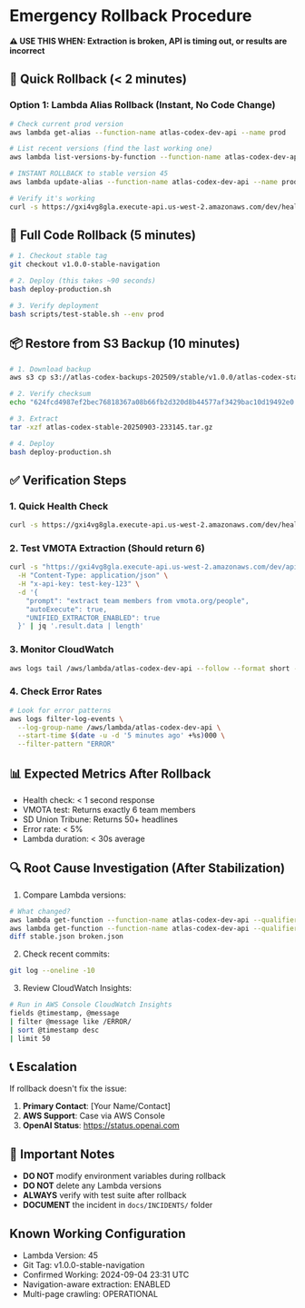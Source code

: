 # Emergency Rollback Procedure

**⚠️ USE THIS WHEN: Extraction is broken, API is timing out, or results are incorrect**

## 🚨 Quick Rollback (< 2 minutes)

### Option 1: Lambda Alias Rollback (Instant, No Code Change)

```bash
# Check current prod version
aws lambda get-alias --function-name atlas-codex-dev-api --name prod

# List recent versions (find the last working one)
aws lambda list-versions-by-function --function-name atlas-codex-dev-api --max-items 10

# INSTANT ROLLBACK to stable version 45
aws lambda update-alias --function-name atlas-codex-dev-api --name prod --function-version 45

# Verify it's working
curl -s https://gxi4vg8gla.execute-api.us-west-2.amazonaws.com/dev/health | jq '.'
```

## 🔧 Full Code Rollback (5 minutes)

```bash
# 1. Checkout stable tag
git checkout v1.0.0-stable-navigation

# 2. Deploy (this takes ~90 seconds)
bash deploy-production.sh

# 3. Verify deployment
bash scripts/test-stable.sh --env prod
```

## 📦 Restore from S3 Backup (10 minutes)

```bash
# 1. Download backup
aws s3 cp s3://atlas-codex-backups-202509/stable/v1.0.0/atlas-codex-stable-20250903-233145.tar.gz .

# 2. Verify checksum
echo "624fcd4987ef2bec76818367a08b66fb2d320d8b44577af3429bac10d19492e0  atlas-codex-stable-20250903-233145.tar.gz" | sha256sum -c

# 3. Extract
tar -xzf atlas-codex-stable-20250903-233145.tar.gz

# 4. Deploy
bash deploy-production.sh
```

## ✅ Verification Steps

### 1. Quick Health Check
```bash
curl -s https://gxi4vg8gla.execute-api.us-west-2.amazonaws.com/dev/health
```

### 2. Test VMOTA Extraction (Should return 6)
```bash
curl -s "https://gxi4vg8gla.execute-api.us-west-2.amazonaws.com/dev/api/ai/process" \
  -H "Content-Type: application/json" \
  -H "x-api-key: test-key-123" \
  -d '{
    "prompt": "extract team members from vmota.org/people",
    "autoExecute": true,
    "UNIFIED_EXTRACTOR_ENABLED": true
  }' | jq '.result.data | length'
```

### 3. Monitor CloudWatch
```bash
aws logs tail /aws/lambda/atlas-codex-dev-api --follow --format short --since 5m
```

### 4. Check Error Rates
```bash
# Look for error patterns
aws logs filter-log-events \
  --log-group-name /aws/lambda/atlas-codex-dev-api \
  --start-time $(date -u -d '5 minutes ago' +%s)000 \
  --filter-pattern "ERROR"
```

## 📊 Expected Metrics After Rollback

- Health check: < 1 second response
- VMOTA test: Returns exactly 6 team members  
- SD Union Tribune: Returns 50+ headlines
- Error rate: < 5%
- Lambda duration: < 30s average

## 🔍 Root Cause Investigation (After Stabilization)

1. Compare Lambda versions:
```bash
# What changed?
aws lambda get-function --function-name atlas-codex-dev-api --qualifier 45 > stable.json
aws lambda get-function --function-name atlas-codex-dev-api --qualifier $LATEST > broken.json
diff stable.json broken.json
```

2. Check recent commits:
```bash
git log --oneline -10
```

3. Review CloudWatch Insights:
```bash
# Run in AWS Console CloudWatch Insights
fields @timestamp, @message
| filter @message like /ERROR/
| sort @timestamp desc
| limit 50
```

## 📞 Escalation

If rollback doesn't fix the issue:

1. **Primary Contact**: [Your Name/Contact]
2. **AWS Support**: Case via AWS Console
3. **OpenAI Status**: https://status.openai.com

## 🔐 Important Notes

- **DO NOT** modify environment variables during rollback
- **DO NOT** delete any Lambda versions
- **ALWAYS** verify with test suite after rollback
- **DOCUMENT** the incident in `docs/INCIDENTS/` folder

## Known Working Configuration

- Lambda Version: 45
- Git Tag: v1.0.0-stable-navigation  
- Confirmed Working: 2024-09-04 23:31 UTC
- Navigation-aware extraction: ENABLED
- Multi-page crawling: OPERATIONAL